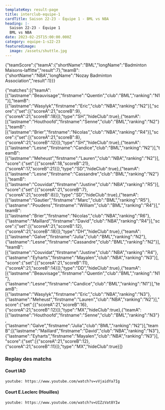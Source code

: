 ```yaml
---
templateKey: result-page
title: interclub-equipe-1
cardTitle: Saison 22-23 - Équipe 1 - BML vs NBA
heading: |-
  Saison 22-23 - Équipe 1
  BML vs NBA
date: 2023-02-25T15:00:00.000Z
category: equipe-1-s22-23
featuredimage:
  image: /assets/shuttle.jpg
---
```

<teamscoreboard>{"teamScore":{"teamA":{"shortName":"BML","longName":"Badminton Maisons-laffitte","result":7},"teamB":{"shortName":"NBA","longName":"Nozay Badminton Association","result":1}}}</teamscoreboard>

<scoreboard>{"matches":[{"teamA":[{"lastname":"Beauvisage","firstname":"Quentin","club":"BML","ranking":"N1"}],"teamB":[{"lastname":"Wasylyk","firstname":"Eric","club":"NBA","ranking":"N2"}],"score":{"set":[{"scoreA":21,"scoreB":9},{"scoreA":21,"scoreB":18}]},"type":"SH","hideClub":true},{"teamA":[{"lastname":"Houthoofd","firstname":"Senne","club":"BML","ranking":"N2"}],"teamB":[{"lastname":"Brier","firstname":"Nicolas","club":"NBA","ranking":"R4"}],"score":{"set":[{"scoreA":21,"scoreB":8},{"scoreA":21,"scoreB":12}]},"type":"SH","hideClub":true},{"teamA":[{"lastname":"Lesne","firstname":"Candice","club":"BML","ranking":"N2"}],"teamB":[{"lastname":"Meheust","firstname":"Lauren","club":"NBA","ranking":"N2"}],"score":{"set":[{"scoreA":18,"scoreB":21},{"scoreA":17,"scoreB":21}]},"type":"SD","hideClub":true},{"teamA":[{"lastname":"Lesne","firstname":"Cassandre","club":"BML","ranking":"N2"}],"teamB":[{"lastname":"Couvidat","firstname":"Justine","club":"NBA","ranking":"R5"}],"score":{"set":[{"scoreA":21,"scoreB":7},{"scoreA":21,"scoreB":8}]},"type":"SD","hideClub":true},{"teamA":[{"lastname":"Gautier","firstname":"Marc","club":"BML","ranking":"R5"},{"lastname":"Poudens","firstname":"William","club":"BML","ranking":"R4"}],"teamB":[{"lastname":"Brier","firstname":"Nicolas","club":"NBA","ranking":"R6"},{"lastname":"Maillard","firstname":"David","club":"NBA","ranking":"R4"}],"score":{"set":[{"scoreA":21,"scoreB":12},{"scoreA":21,"scoreB":18}]},"type":"DH","hideClub":true},{"teamA":[{"lastname":"Galve","firstname":"Julia","club":"BML","ranking":"N2"},{"lastname":"Lesne","firstname":"Cassandre","club":"BML","ranking":"N2"}],"teamB":[{"lastname":"Couvidat","firstname":"Justine","club":"NBA","ranking":"R4"},{"lastname":"Eyharts","firstname":"Mayalen","club":"NBA","ranking":"N3"}],"score":{"set":[{"scoreA":21,"scoreB":11},{"scoreA":21,"scoreB":14}]},"type":"DD","hideClub":true},{"teamA":[{"lastname":"Beauvisage","firstname":"Quentin","club":"BML","ranking":"N1"},{"lastname":"Lesne","firstname":"Candice","club":"BML","ranking":"N1"}],"teamB":[{"lastname":"Wasylyk","firstname":"Eric","club":"NBA","ranking":"N3"},{"lastname":"Meheust","firstname":"Lauren","club":"NBA","ranking":"N2"}],"score":{"set":[{"scoreA":21,"scoreB":16},{"scoreA":21,"scoreB":12}]},"type":"MX","hideClub":true},{"teamA":[{"lastname":"Houthoofd","firstname":"Senne","club":"BML","ranking":"N3"},{"lastname":"Galve","firstname":"Julia","club":"BML","ranking":"N2"}],"teamB":[{"lastname":"Maillard","firstname":"David","club":"NBA","ranking":"N3"},{"lastname":"Eyharts","firstname":"Mayalen","club":"NBA","ranking":"N3"}],"score":{"set":[{"scoreA":21,"scoreB":12},{"scoreA":21,"scoreB":11}]},"type":"MX","hideClub":true}]}</scoreboard>

### R﻿eplay des matchs

#### C﻿ourt IAD

`youtube: https://www.youtube.com/watch?v=vVjaidYa7Ig`

#### C﻿ourt E.Leclerc (Houilles)

`youtube: https://www.youtube.com/watch?v=UIZzVat8YIw`